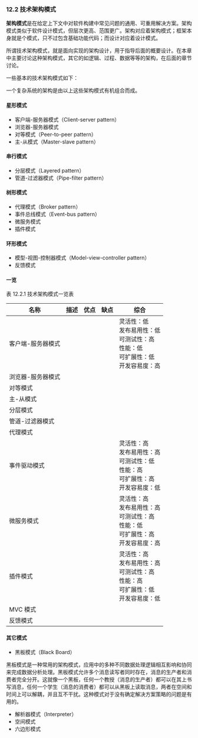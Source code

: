

### 12.2 技术架构模式

**架构模式**是在给定上下文中对软件构建中常见问题的通用、可重用解决方案。架构模式类似于软件设计模式，但层次更高、范围更广。架构对应着架构模式；框架本身就是个模式，只不过包含基础功能代码；而设计对应着设计模式。

所谓技术架构模式，就是面向实现的架构设计，用于指导后面的概要设计。在本章中主要讨论这种架构模式，其它的如逻辑、过程、数据等等的架构，在后面的章节讨论。

一些基本的技术架构模式如下：

一个复杂系统的架构是由以上这些架构模式有机组合而成。




#### 星形模式

- 客户端-服务器模式（Client-server pattern）
- 浏览器-服务器模式
- 对等模式（Peer-to-peer pattern）
- 主-从模式（Master-slave pattern）

#### 串行模式

- 分层模式（Layered pattern）
- 管道-过滤器模式（Pipe-filter pattern）

#### 树形模式

- 代理模式（Broker pattern）
- 事件总线模式（Event-bus pattern）
- 微服务模式
- 插件模式

#### 环形模式

- 模型-视图-控制器模式（Model-view-controller pattern）
- 反馈模式



#### 一览

表 12.2.1 技术架构模式一览表

|名称|描述|优点|缺点|综合|
|-|-|-|-|-|
|客户端-服务器模式||||灵活性：低<br>发布易用性：低<br>可测试性：高<br>性能：低<br>可扩展性：低<br>开发容易度：高|
|浏览器-服务器模式|||||
|对等模式|
|主-从模式|
|分层模式|
|管道-过滤器模式|
|代理模式|
|事件驱动模式||||灵活性：高<br>发布易用性：高<br>可测试性：低<br>性能：高<br>可扩展性：高<br>开发容易度：低|
|微服务模式||||灵活性：高<br>发布易用性：高<br>可测试性：高<br>性能：低<br>可扩展性：高<br>开发容易度：高|
|插件模式||||灵活性：高<br>发布易用性：高<br>可测试性：高<br>性能：高<br>可扩展性：低<br>开发容易度：低|
|MVC 模式|
|反馈模式|


#### 其它模式


- 黑板模式（Black Board）

黑板模式是一种常用的架构模式，应用中的多种不同数据处理逻辑相互影响和协同来完成数据分析处理。黑板模式允许多个消息读写者同时存在，消息的生产者和消费者完全分开。这就像一个黑板，任何一个教授（消息的生产者）都可以在其上书写消息，任何一个学生（消息的消费者）都可以从黑板上读取消息，两者在空间和时间上可以解耦，并且互不干扰。这种模式对于没有确定解决方案策略的问题是有用的。

- 解析器模式（Interpreter）
- 空间模式
- 六边形模式